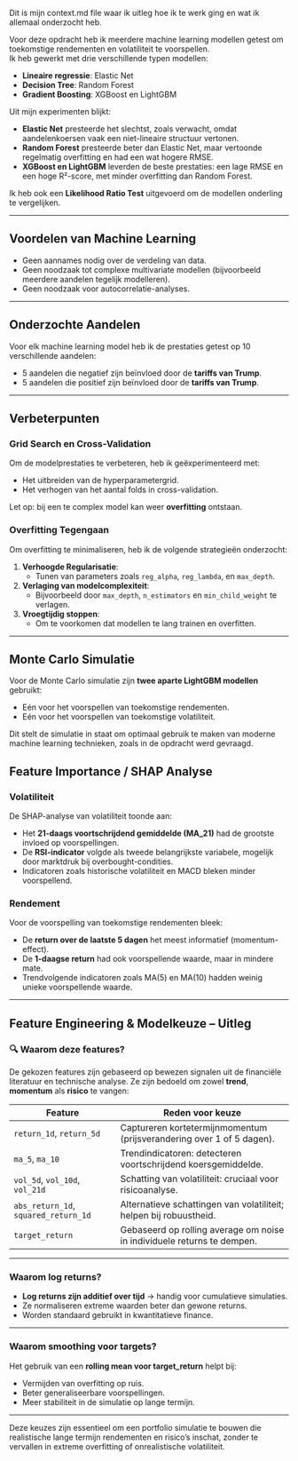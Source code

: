 Dit is mijn context.md file waar ik uitleg hoe ik te werk ging en wat ik allemaal onderzocht heb.

Voor deze opdracht heb ik meerdere machine learning modellen getest om toekomstige rendementen en volatiliteit te voorspellen.  
Ik heb gewerkt met drie verschillende typen modellen:

- **Lineaire regressie**: Elastic Net
- **Decision Tree**: Random Forest
- **Gradient Boosting**: XGBoost en LightGBM

Uit mijn experimenten blijkt:

- **Elastic Net** presteerde het slechtst, zoals verwacht, omdat aandelenkoersen vaak een niet-lineaire structuur vertonen.
- **Random Forest** presteerde beter dan Elastic Net, maar vertoonde regelmatig overfitting en had een wat hogere RMSE.
- **XGBoost en LightGBM** leverden de beste prestaties: een lage RMSE en een hoge R²-score, met minder overfitting dan Random Forest.

Ik heb ook een **Likelihood Ratio Test** uitgevoerd om de modellen onderling te vergelijken.

---

## Voordelen van Machine Learning

- Geen aannames nodig over de verdeling van data.
- Geen noodzaak tot complexe multivariate modellen (bijvoorbeeld meerdere aandelen tegelijk modelleren).
- Geen noodzaak voor autocorrelatie-analyses.

---

## Onderzochte Aandelen

Voor elk machine learning model heb ik de prestaties getest op 10 verschillende aandelen:

- 5 aandelen die negatief zijn beïnvloed door de **tariffs van Trump**.
- 5 aandelen die positief zijn beïnvloed door de **tariffs van Trump**.

---

## Verbeterpunten

### Grid Search en Cross-Validation

Om de modelprestaties te verbeteren, heb ik geëxperimenteerd met:

- Het uitbreiden van de hyperparametergrid.
- Het verhogen van het aantal folds in cross-validation.

Let op: bij een te complex model kan weer **overfitting** ontstaan.

### Overfitting Tegengaan

Om overfitting te minimaliseren, heb ik de volgende strategieën onderzocht:

1. **Verhoogde Regularisatie**: 
   - Tunen van parameters zoals `reg_alpha`, `reg_lambda`, en `max_depth`.
2. **Verlaging van modelcomplexiteit**: 
   - Bijvoorbeeld door `max_depth`, `n_estimators` en `min_child_weight` te verlagen.
3. **Vroegtijdig stoppen**:
   - Om te voorkomen dat modellen te lang trainen en overfitten.

---


## Monte Carlo Simulatie

Voor de Monte Carlo simulatie zijn **twee aparte LightGBM modellen** gebruikt:

- Eén voor het voorspellen van toekomstige rendementen.
- Eén voor het voorspellen van toekomstige volatiliteit.

Dit stelt de simulatie in staat om optimaal gebruik te maken van moderne machine learning technieken, zoals in de opdracht werd gevraagd.







## Feature Importance / SHAP Analyse

### Volatiliteit

De SHAP-analyse van volatiliteit toonde aan:

- Het **21-daags voortschrijdend gemiddelde (MA_21)** had de grootste invloed op voorspellingen.
- De **RSI-indicator** volgde als tweede belangrijkste variabele, mogelijk door marktdruk bij overbought-condities.
- Indicatoren zoals historische volatiliteit en MACD bleken minder voorspellend.

### Rendement

Voor de voorspelling van toekomstige rendementen bleek:

- De **return over de laatste 5 dagen** het meest informatief (momentum-effect).
- De **1-daagse return** had ook voorspellende waarde, maar in mindere mate.
- Trendvolgende indicatoren zoals MA(5) en MA(10) hadden weinig unieke voorspellende waarde.

---


## Feature Engineering & Modelkeuze – Uitleg

### 🔍 Waarom deze features?
De gekozen features zijn gebaseerd op bewezen signalen uit de financiële literatuur en technische analyse. Ze zijn bedoeld om zowel **trend**, **momentum** als **risico** te vangen:

| Feature                    | Reden voor keuze                                              |
|----------------------------|---------------------------------------------------------------|
| `return_1d`, `return_5d`   | Captureren kortetermijnmomentum (prijsverandering over 1 of 5 dagen). |
| `ma_5`, `ma_10`            | Trendindicatoren: detecteren voortschrijdend koersgemiddelde. |
| `vol_5d`, `vol_10d`, `vol_21d` | Schatting van volatiliteit: cruciaal voor risicoanalyse.    |
| `abs_return_1d`, `squared_return_1d` | Alternatieve schattingen van volatiliteit; helpen bij robuustheid. |
| `target_return`            | Gebaseerd op rolling average om noise in individuele returns te dempen. |

---

### Waarom  log returns?
- **Log returns zijn additief over tijd** → handig voor cumulatieve simulaties.
- Ze normaliseren extreme waarden beter dan gewone returns.
- Worden standaard gebruikt in kwantitatieve finance.

---

### Waarom smoothing voor targets?
Het gebruik van een **rolling mean voor target_return** helpt bij:
- Vermijden van overfitting op ruis.
- Beter generaliseerbare voorspellingen.
- Meer stabiliteit in de simulatie op lange termijn.

---

Deze keuzes zijn essentieel om een portfolio simulatie te bouwen die realistische lange termijn rendementen en risico’s inschat, zonder te vervallen in extreme overfitting of onrealistische volatiliteit.




